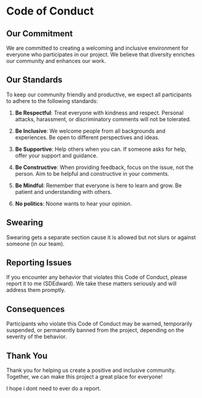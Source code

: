 # Code of Conduct

## Our Commitment

We are committed to creating a welcoming and inclusive environment for everyone who participates in our project. We believe that diversity enriches our community and enhances our work.

## Our Standards

To keep our community friendly and productive, we expect all participants to adhere to the following standards:

1. **Be Respectful**: Treat everyone with kindness and respect. Personal attacks, harassment, or discriminatory comments will not be tolerated.

2. **Be Inclusive**: We welcome people from all backgrounds and experiences. Be open to different perspectives and ideas.

3. **Be Supportive**: Help others when you can. If someone asks for help, offer your support and guidance.

4. **Be Constructive**: When providing feedback, focus on the issue, not the person. Aim to be helpful and constructive in your comments.

5. **Be Mindful**: Remember that everyone is here to learn and grow. Be patient and understanding with others.

6. **No politics**: Noone wants to hear your opinion.

## Swearing

Swearing gets a separate section cause it is allowed but not slurs or against someone (in our team).

## Reporting Issues

If you encounter any behavior that violates this Code of Conduct, please report it to me (SDEdward). We take these matters seriously and will address them promptly.

## Consequences

Participants who violate this Code of Conduct may be warned, temporarily suspended, or permanently banned from the project, depending on the severity of the behavior.

## Thank You

Thank you for helping us create a positive and inclusive community. Together, we can make this project a great place for everyone!

I hope i dont need to ever do a report.
